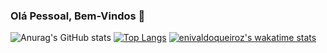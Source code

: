 ### Olá Pessoal, Bem-Vindos 👋

<!--
**enivaldoqueiroz/enivaldoqueiroz** is a ✨ _special_ ✨ repository because its `README.md` (this file) appears on your GitHub profile.

Here are some ideas to get you started:

- 🔭 I’m currently working on ...
- 🌱 I’m currently learning ...
- 👯 I’m looking to collaborate on ...
- 🤔 I’m looking for help with ...
- 💬 Ask me about ...
- 📫 How to reach me: ...
- 😄 Pronouns: ...
- ⚡ Fun fact: ...
-->

![Anurag's GitHub stats](https://github-readme-stats.vercel.app/api?username=enivaldoqueiroz&show_icons=true&theme=dark)
[![Top Langs](https://github-readme-stats.vercel.app/api/top-langs/?username=enivaldoqueiroz&show_icons=true&theme=dark)](https://github.com/enivaldoqueiroz/github-readme-stats)
[![enivaldoqueiroz's wakatime stats](https://github-readme-stats.vercel.app/api/wakatime?username=enivaldoqueiroz)](https://github.com/enivaldoqueiroz/github-readme-stats)

